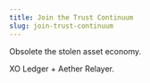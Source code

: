```yaml
---
title: Join the Trust Continuum
slug: join-trust-continuum
---
```


Obsolete the stolen asset economy.

XO Ledger + Aether Relayer.
